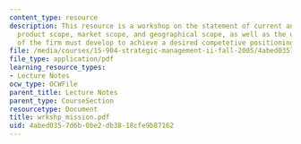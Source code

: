 ```yaml
---
content_type: resource
description: This resource is a workshop on the statement of current and future expected
  product scope, market scope, and geographical scope, as well as the unique competencies
  of the firm must develop to achieve a desired competetive positioning.
file: /media/courses/15-904-strategic-management-ii-fall-2005/4abed0357d6b0be2db3818cfe9b87162_wrkshp_mission.pdf
file_type: application/pdf
learning_resource_types:
- Lecture Notes
ocw_type: OCWFile
parent_title: Lecture Notes
parent_type: CourseSection
resourcetype: Document
title: wrkshp_mission.pdf
uid: 4abed035-7d6b-0be2-db38-18cfe9b87162
---
```

